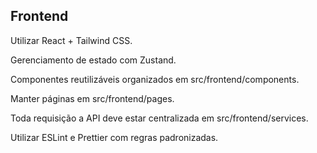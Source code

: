 ## Frontend

Utilizar React + Tailwind CSS.

Gerenciamento de estado com Zustand.

Componentes reutilizáveis organizados em src/frontend/components.

Manter páginas em src/frontend/pages.

Toda requisição a API deve estar centralizada em src/frontend/services.

Utilizar ESLint e Prettier com regras padronizadas.